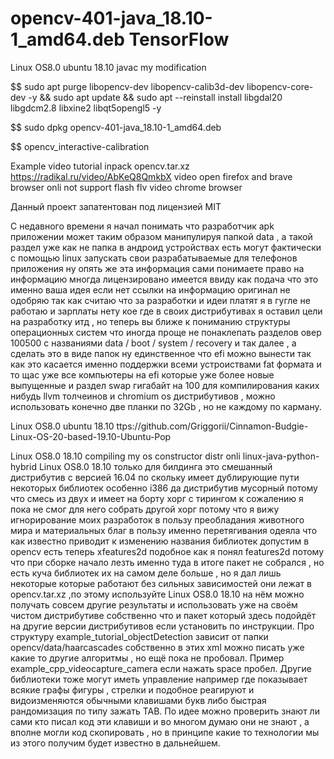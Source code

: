 # opencv-401-java_18.10-1_amd64.deb TensorFlow
Linux OS8.0 ubuntu 18.10 javac my modification

$$ sudo apt purge libopencv-dev libopencv-calib3d-dev libopencv-core-dev -y && sudo apt update && sudo apt --reinstall install libgdal20 libgdcm2.8 libxine2 libqt5opengl5 -y

$$ sudo dpkg opencv-401-java_18.10-1_amd64.deb

$$ opencv_interactive-calibration

Example video tutorial inpack opencv.tar.xz https://radikal.ru/video/AbKeQ8QmkbX video open firefox and brave browser onli not support flash flv video chrome browser

Данный проект запатентован под лицензией MIT 

С недавного времени я начал понимать что разработчик apk приложении может таким образом манипулируя папкой data , а такой раздел уже как не папка в андроид устройствах есть могут фактически с помощью linux запускать свои разрабатываемые для телефонов приложения ну опять же эта информация сами понимаете право на информацию многда лицензировано имеется ввиду как подача что это именно ваша идея если нет ссылки на информацию оригинал не одобряю так как считаю что за разработки и идеи платят я в гугле не работаю и зарплаты нету кое где в своих дистрибутивах я оставил цели на разработку итд , но теперь вы ближе к пониманию структуры операционных систем что иногда проще не понаклепать разделов овер 100500 с названиями data / boot / system / recovery и так далее , а сделать это в виде папок ну единственное что efi можно вынести так как это касается именно поддержки всеми устроиствами fat формата и то щас уже все компьютеры на efi которые уже более новые выпущенные и раздел swap гигабайт на 100 для компилирования каких нибудь llvm толчеинов и chromium os дистрибутивов , можно использовать конечно две планки по 32Gb , но не каждому по карману.

Linux OS8.0 ubuntu 18.10 ttps://github.com/Griggorii/Cinnamon-Budgie-Linux-OS-20-based-19.10-Ubuntu-Pop

Linux OS8.0 18.10 compiling my os constructor distr onli linux-java-python-hybrid Linux OS8.0 18.10 только для билдинга это смешанный дистрибутив с версией 16.04 по скольку имеет дублирующие пути некоторых библиотек особенно i386 да дистрибутив мусорный потому что смесь из двух и имеет на борту хорг с тирингом к сожалению я пока не смог для него собрать другой хорг потому что я вижу игнорирование моих разработок в пользу преобладания животного мира и материальных благ в пользу именно перетягивания одеяла что как известно приводит к изменению названия библиотек допустим в opencv есть теперь xfeatures2d подобное как я понял features2d потому что при сборке начало лезть именно туда в итоге пакет не собрался , но есть куча библиотек их на самом деле больше , но я дал лишь некоторые которые работают без сильных зависимостей они лежат в opencv.tar.xz ,по этому используйте Linux OS8.0 18.10 на нём можно получать совсем другие результаты и использовать уже на своём чистом дистрибутиве собственно что и пакет который здесь подойдёт на другие версии дистрибутивов если установить по инструкции. Про структуру example_tutorial_objectDetection зависит от папки opencv/data/haarcascades собственно в этих xml можно писать уже какие то другие алгоритмы , но ещё пока не пробовал. Пример example_cpp_videocapture_camera если нажать space пробел. Другие библиотеки тоже могут иметь управление например где показывает всякие графы фигуры , стрелки и подобное реагируют и видоизменяются обычными клавишами букв либо быстрая рандомизация по типу зажать TAB. По идее можно проверить знают ли сами кто писал код эти клавиши и во многом думаю они не знают , а вполне могли код скопировать , но в принципе какие то технологии мы из этого получим будет известно в дальнейшем.

